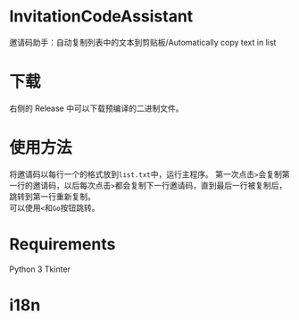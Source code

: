 # InvitationCodeAssistant
邀请码助手：自动复制列表中的文本到剪贴板/Automatically copy text in list

# 下载
右侧的 Release 中可以下载预编译的二进制文件。

# 使用方法
将邀请码以每行一个的格式放到``list.txt``中，运行主程序。 
第一次点击``>``会复制第一行的邀请码，以后每次点击``>``都会复制下一行邀请码，直到最后一行被复制后，跳转到第一行重新复制。  
可以使用``<``和``Go``按钮跳转。

# Requirements
Python 3
Tkinter

# i18n
